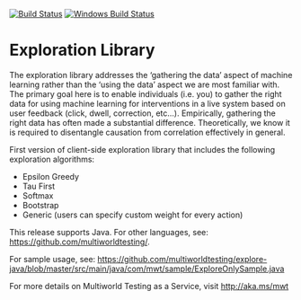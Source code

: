 [![Build Status](https://travis-ci.org/multiworldtesting/explore-java.png)](https://travis-ci.org/multiworldtesting/explore-java)
[![Windows Build Status](https://ci.appveyor.com/api/projects/status/github/MultiWorldTesting/explore-java?branch=master&svg=true)](https://ci.appveyor.com/project/lhoang29/explore-java)

Exploration Library
=======

The exploration library addresses the ‘gathering the data’ aspect of machine learning rather than the ‘using the data’ aspect we are most familiar with. The primary goal here is to enable individuals (i.e. you) to gather the right data for using machine learning for interventions in a live system based on user feedback (click, dwell, correction, etc…). Empirically, gathering the right data has often made a substantial difference. Theoretically, we know it is required to disentangle causation from correlation effectively in general.

First version of client-side exploration library that includes the following exploration algorithms:
- Epsilon Greedy
- Tau First
- Softmax
- Bootstrap
- Generic (users can specify custom weight for every action)

This release supports Java. For other languages, see: https://github.com/multiworldtesting/.

For sample usage, see: https://github.com/multiworldtesting/explore-java/blob/master/src/main/java/com/mwt/sample/ExploreOnlySample.java

For more details on Multiworld Testing as a Service, visit http://aka.ms/mwt
